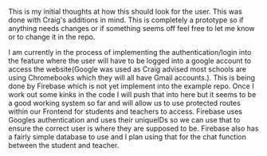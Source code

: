 This is my initial thoughts at how this should look for the user. This was done with Craig's additions in mind. This is completely a prototype so if anything needs changes or if something seems off feel free to let me know or to change it in the repo.

I am currently in the process of implementing the authentication/login into the feature where the user will have to be logged into a google account to access the website(Google was used as Craig advised most schools are using Chromebooks which they will all have Gmail accounts.). This is being done by Firebase which is not yet implement into the example repo. Once I work out some kinks in the code I will push that into here but it seems to be a good working system so far and will allow us to use protected routes within our Frontend for students and teachers to access. Firebase uses Googles authentication and uses their uniqueIDs so we can use that to ensure the correct user is where they are supposed to be. Firebase also has a fairly simple database to use and I plan using that for the chat function between the student and teacher.
